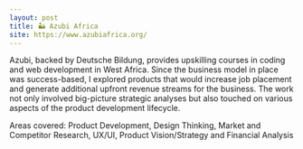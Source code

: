 ```yaml
---
layout: post
title: 🏜 Azubi Africa
site: https://www.azubiafrica.org/
---
```


Azubi, backed by Deutsche Bildung, provides upskilling courses in coding and web development in West Africa. Since the business model in place was success-based, I explored products that would increase job placement and generate additional upfront revenue streams for the business. The work not only involved big-picture strategic analyses but also touched on various aspects of the product development lifecycle.

Areas covered: Product Development, Design Thinking, Market and Competitor Research, UX/UI, Product Vision/Strategy and Financial Analysis
